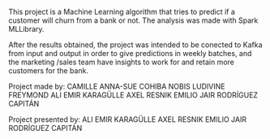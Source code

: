 This project is a Machine Learning algorithm that tries to predict if a customer will churn from a bank or not. The analysis was made with Spark MLLibrary.

After the results obtained, the project was intended to be conected to Kafka from input and output in order to give predictions in weekly batches, and the marketing /sales team have insights to work for and retain more customers for the bank.

Project made by:
CAMILLE ANNA-SUE COHIBA NOBIS
LUDIVINE FREYMOND
ALI EMIR KARAGÜLLE
AXEL RESNIK
EMILIO JAIR RODRÍGUEZ CAPITÁN

Project presented by: 
ALI EMIR KARAGÜLLE
AXEL RESNIK
EMILIO JAIR RODRÍGUEZ CAPITÁN

